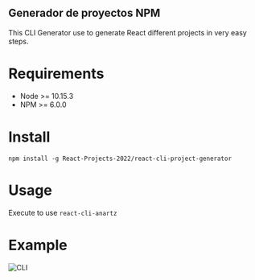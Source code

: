 ## Generador de proyectos NPM

This CLI Generator use to generate React different projects in very easy steps.

# Requirements
* Node >= 10.15.3
* NPM >= 6.0.0

# Install
```npm install -g React-Projects-2022/react-cli-project-generator```
# Usage
Execute to use
```react-cli-anartz```

# Example
![CLI](./cli.gif)
